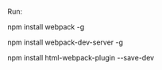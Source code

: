 Run:

npm install webpack -g

npm install webpack-dev-server -g

npm install html-webpack-plugin --save-dev